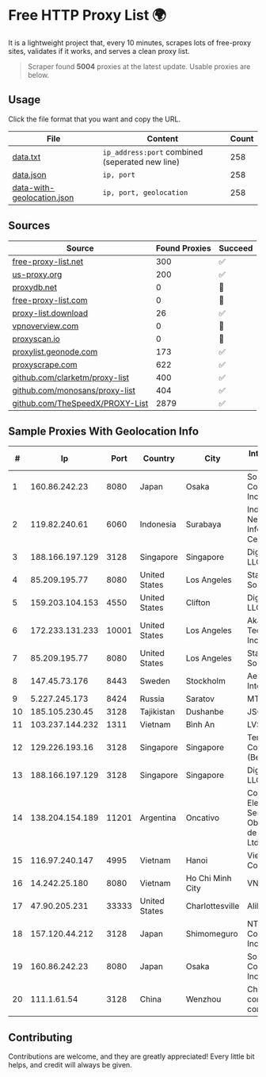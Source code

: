 
# Free HTTP Proxy List 🌍

It is a lightweight project that, every 10 minutes, scrapes lots of free-proxy sites, validates if it works, and serves a clean proxy list.


> Scraper found **5004** proxies at the latest update. Usable proxies are below.

## Usage

Click the file format that you want and copy the URL.


|File|Content|Count|
|----|-------|-----|
|[data.txt](https://raw.githubusercontent.com/themiralay/Proxy-List-World/master/data.txt)|`ip_address:port` combined (seperated new line)|258|
|[data.json](https://raw.githubusercontent.com/themiralay/Proxy-List-World/master/data.json)|`ip, port`|258|
|[data-with-geolocation.json](https://raw.githubusercontent.com/themiralay/Proxy-List-World/master/data-with-geolocation.json)|`ip, port, geolocation`|258|

## Sources

|Source|Found Proxies|Succeed|
|------|-------------|-------|
|[free-proxy-list.net](https://free-proxy-list.net)|300|✅|
|[us-proxy.org](https://www.us-proxy.org)|200|✅|
|[proxydb.net](http://proxydb.net)|0|🚫|
|[free-proxy-list.com](https://free-proxy-list.com/?page=&port=&type%5B%5D=http&type%5B%5D=https&up_time=0&search=Search)|0|🚫|
|[proxy-list.download](https://www.proxy-list.download/HTTP)|26|✅|
|[vpnoverview.com](https://vpnoverview.com/privacy/anonymous-browsing/free-proxy-servers)|0|🚫|
|[proxyscan.io](https://www.proxyscan.io)|0|🚫|
|[proxylist.geonode.com](https://proxylist.geonode.com/api/proxy-list?limit=300&page=1&sort_by=lastChecked&sort_type=desc&protocols=http,https)|173|✅|
|[proxyscrape.com](https://api.proxyscrape.com/v2/?request=displayproxies&protocol=http&timeout=10000&country=all&ssl=all&anonymity=all)|622|✅|
|[github.com/clarketm/proxy-list](https://raw.githubusercontent.com/clarketm/proxy-list/master/proxy-list-raw.txt)|400|✅|
|[github.com/monosans/proxy-list](https://raw.githubusercontent.com/monosans/proxy-list/main/proxies/http.txt)|404|✅|
|[github.com/TheSpeedX/PROXY-List](https://raw.githubusercontent.com/TheSpeedX/PROXY-List/master/http.txt)|2879|✅|


## Sample Proxies With Geolocation Info

|#|Ip|Port|Country|City|Internet Service Provider|
|-|--|----|-------|----|-------------------------|
|1|160.86.242.23|8080|Japan|Osaka|Sony Network Communications Inc|
|2|119.82.240.61|6060|Indonesia|Surabaya|Indonesia Network Information Center|
|3|188.166.197.129|3128|Singapore|Singapore|DigitalOcean, LLC|
|4|85.209.195.77|8080|United States|Los Angeles|Stark Industries Solutions LTD|
|5|159.203.104.153|4550|United States|Clifton|DigitalOcean, LLC|
|6|172.233.131.233|10001|United States|Los Angeles|Akamai Technologies, Inc.|
|7|85.209.195.77|8080|United States|Los Angeles|Stark Industries Solutions LTD|
|8|147.45.73.176|8443|Sweden|Stockholm|Aeza International LTD|
|9|5.227.245.173|8424|Russia|Saratov|MTS-SRTV|
|10|185.105.230.45|3128|Tajikistan|Dushanbe|JSC TT Mobile|
|11|103.237.144.232|1311|Vietnam|Bình An|LVSOFT|
|12|129.226.193.16|3128|Singapore|Singapore|Tencent Cloud Computing (Beijing) Co|
|13|188.166.197.129|3128|Singapore|Singapore|DigitalOcean, LLC|
|14|138.204.154.189|11201|Argentina|Oncativo|Cooperativa Electrica de Servicios y Obras Publicas de Oncativo Ltda.|
|15|116.97.240.147|4995|Vietnam|Hanoi|Viettel Corporation|
|16|14.242.25.180|8080|Vietnam|Ho Chi Minh City|VNPT|
|17|47.90.205.231|33333|United States|Charlottesville|Alibaba.com LLC|
|18|157.120.44.212|3128|Japan|Shimomeguro|NTT PC Communications, Inc.|
|19|160.86.242.23|8080|Japan|Osaka|Sony Network Communications Inc|
|20|111.1.61.54|3128|China|Wenzhou|China Mobile communications corporation|



## Contributing

Contributions are welcome, and they are greatly appreciated! Every
little bit helps, and credit will always be given.

